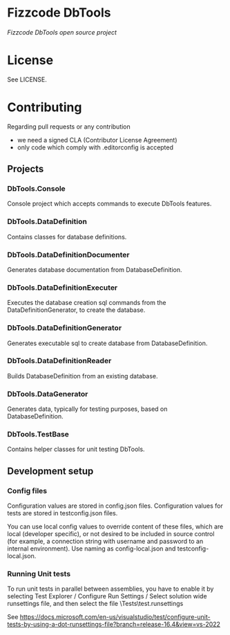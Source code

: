 # Fizzcode DbTools
###### Fizzcode DbTools open source project

# License

See LICENSE.

# Contributing

Regarding pull requests or any contribution
- we need a signed CLA (Contributor License Agreement)
- only code which comply with .editorconfig is accepted

## Projects
### DbTools.Console
Console project which accepts commands to execute DbTools features.
### DbTools.DataDefinition
Contains classes for database definitions.
### DbTools.DataDefinitionDocumenter
Generates database documentation from DatabaseDefinition.
### DbTools.DataDefinitionExecuter
Executes the database creation sql commands from the DataDefinitionGenerator, to create the database.
### DbTools.DataDefinitionGenerator
Generates executable sql to create database from DatabaseDefinition.
### DbTools.DataDefinitionReader
Builds DatabaseDefinition from an existing database.
### DbTools.DataGenerator
Generates data, typically for testing purposes, based on DatabaseDefinition.
### DbTools.TestBase
Contains helper classes for unit testing DbTools.

## Development setup
### Config files
Configuration values are stored in config.json files.
Configuration values for tests are stored in testconfig.json files.

You can use local config values to override content of these files, which are local (developer specific), or not desired to be included in source control (for example, a connection string with username and password to an internal environment).
Use naming as config-local.json and testconfig-local.json.

### Running Unit tests
To run unit tests in parallel between assemblies, you have to enable it by selecting Test Explorer / Configure Run Settings / Select solution wide runsettings file, and then select the file \Tests\test.runsettings

See https://docs.microsoft.com/en-us/visualstudio/test/configure-unit-tests-by-using-a-dot-runsettings-file?branch=release-16.4&view=vs-2022